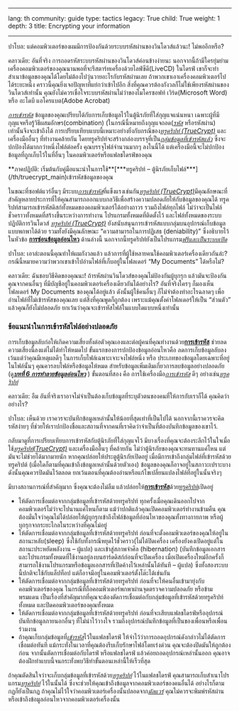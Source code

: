 

---

lang: th
community: guide
type: tactics
legacy: True
child: True
weight: 1
depth: 3
title: Encrypting your information

---

<div class="background" markdown="1">
ปาโบล: แต่คอมพิวเตอร์ของผมมีการป้องกันด้วยระบบรหัสผ่านของวินโดวส์แล้วนะ! ไม่พออีกหรือ?

คลาวเดีย: อันที่จริง การถอดรหัสระบบรหัสผ่านของวินโดวส์ค่อนข้างง่ายนะ นอกจากนี้ถ้ามีใครยุ่มย่ามเครื่องคอมพิวเตอร์ของคุณนานพอที่จะรีสตาร์ทเครื่องด้วยไลฟ์ซีดี(LiveCD) ในไดรฟ์ เขาก็จะทำสำเนาข้อมูลของคุณได้โดยไม่ต้องไปวุ่นวายอะไรกับรหัสผ่านเลย ถ้าพวกเขาเอาเครื่องคอมพิวเตอร์ไปได้ระยะหนึ่ง คราวนี้คุณยิ่งเจอปัญหาที่แย่กว่าเข้าไปอีก สิ่งที่คุณควรต้องกังวลก็ไม่ใช่เพียงรหัสผ่านของวินโดวส์เท่านั้น คุณยังไม่ควรเชื่อใจระบบรหัสผ่านไม่ว่าของไมโครซอฟท์ เวิร์ด(Microsoft Word) หรือ อะโดบี แอโครแบต(Adobe Acrobat)
</div>

[*การเข้ารหัส*](/th/glossary#Encryption) ข้อมูลของคุณเปรียบได้กับการเก็บข้อมูลไว้ในตู้นิรภัยที่ใส่กุญแจแน่นหนา เฉพาะผู้ที่มีกุญแจหรือรู้วิธีผสมอักษร(combination) (ในกรณีนี้หมายถึงกุญแจถอด([*รหัส*](/th/glossary#Encryption) หรือรหัสผ่าน) เท่านั้นจึงจะเข้าถึงได้ การเปรียบเทียบแบบนี้เหมาะอย่างยิ่งกับกรณีของ[*ทรูคริปท์ (TrueCrypt)*](/th/glossary#TrueCrypt) และเครื่องมืออื่นๆ ที่ทำงานคล้ายกัน โดยทรูคริปท์จะสร้างกล่องบรรจุที่เป็น[*กลุ่มข้อมูลที่เข้ารหัสแล้ว*](/th/glossary#Encryption) ซึ่งจะปกป้องได้มากกว่าหนึ่งไฟล์ต่อครั้ง คุณบรรจุไฟล์จำนวนมากๆ ลงในนี้ได้ แต่เครื่องมือนี้จะไม่ปกป้องข้อมูลที่ถูกเก็บไว้ในที่อื่นๆ ในคอมพิวเตอร์หรือแฟลชไดรฟ์ของคุณ

<div class="getstarted" markdown="1">
**ภาคปฏิบัติ: เริ่มต้นกับคู่มือแนะนำในการใช้**[***ทรูคริปท์ – ตู้นิรภัยเก็บไฟล์***](/th/truecrypt_main)เข้ารหัสข้อมูลของคุณ
</div>

ในขณะที่ซอฟต์แวร์อื่นๆ มีระบบ[*การเข้ารหัส*](/th/glossary#Encryption)ที่แข็งแรงเช่นกัน[*ทรูคริปท์ (TrueCrypt)*](/th/glossary#TrueCrypt)มีคุณลักษณะที่สำคัญหลายประการที่ให้คุณสามารถออกแบบกลวิธีเพื่อสร้างความปลอดภัยให้กับข้อมูลของคุณได้ ทรูคริปท์สามารถเข้ารหัสดิสก์ทั้งหมดของคอมพิวเตอร์ได้อย่างถาวร รวมถึงไฟล์ทุกไฟล์ ไม่ว่าจะเป็นไฟล์ชั่วคราวทั้งหมดที่สร้างขึ้นระหว่างการทำงาน โปรแกรมทั้งหมดที่ติดตั้งไว้ และไฟล์ทั้งหมดของระบบปฏิบัติการวินโดวส์ [*ทรูคริปท์ (TrueCrypt)*](/th/glossary#TrueCrypt) ยังสนับสนุนการเข้ารหัสแบบกลุ่มบนอุปกรณ์เก็บข้อมูลแบบพกพาได้ด้วย รวมทั้งยังมีคุณลักษณะ “ความสามารถในการปฏิเสธ (deniability)” ซึ่งอธิบายไว้ในหัวข้อ [**การซ่อนข้อมูลอ่อนไหว**](/th/chapter_4_2) ด้านล่างนี้ นอกจากนี้ทรูคริปท์ยังเป็นโปรแกรม[*ฟรีและเป็นระบบเปิด*](/th/glossary#FOSS)

<div class="background" markdown="1">
ปาโบล: เอาล่ะตอนนี้คุณทำให้ผมกังวลแล้ว แล้วการที่ผู้ใช้หลายคนใช้คอมพิวเตอร์เครื่องเดียวกันล่ะ? กรณีนี้หมายความว่าพวกเขาเข้าไปอ่านไฟล์ที่เก็บอยู่ในโฟลเดอร์ “My Documents” ได้หรือไม่?

คลาวเดีย: ฉันชอบวิธีคิดของคุณนะ! ถ้ารหัสผ่านวินโดวส์ของคุณไม่ป้องกันผู้บุกรุก แล้วมันจะป้องกันคุณจากคนอื่นๆ ที่มีบัญชีอยู่ในคอมพิวเตอร์เครื่องเดียวกันได้อย่างไร? อันที่จริงใครๆ ก็มองเห็นโฟลเดอร์ My Documents ของคุณได้อยู่แล้ว ดังนั้นผู้ใช้คนอื่นๆ ก็ไม่จำต้องทำอะไรฉลาดๆ เพื่ออ่านไฟล์ที่ไม่เข้ารหัสของคุณเลย แต่สิ่งที่คุณพูดก็ถูกต้อง เพราะแม้คุณตั้งค่าโฟลเดอร์ให้เป็น “ส่วนตัว” แล้วคุณก็ยังไม่ปลอดภัย ยกเว้นว่าคุณจะเข้ารหัสไฟล์ในแบบใดแบบหนึ่งเท่านั้น
</div>

### ข้อแนะนำในการเข้ารหัสไฟล์อย่างปลอดภัย ###

การเก็บข้อมูลลับก่อให้เกิดความเสี่ยงทั้งต่อตัวคุณเองและต่อผู้คนที่คุณทำงานด้วย[**การเข้ารหัส**](/th/glossary#Encryption) ช่วยลดความเสี่ยงนี้ลงแต่ไม่ได้ทำให้หมดไป ขั้นแรกของการปกป้องข้อมูลอ่อนไหวคือ ลดการเก็บข้อมูลลับลง เว้นแต่ว่าคุณมีเหตุผลดีๆ ในการเก็บไฟล์เฉพาะเจาะจงไฟล์หนึ่ง หรือ ประเภทของข้อมูลโดยเฉพาะที่อยู่ในไฟล์นั้นๆ คุณควรลบไฟล์หรือข้อมูลให้หมด สำหรับข้อมูลเพิ่มเติมเกี่ยวการลบข้อมูลอย่างปลอดภัย (ดู[***บทที่ 6 การทำลายข้อมูลอ่อนไหว***](/th/chapter-6) ) ขั้นตอนที่สอง คือ การใช้เครื่องมือ[*การเข้ารหัส*](/th/glossary#Encryption) ดีๆ อย่างเช่น[*ทรูคริปท์*](/th/glossary#TrueCrypt)

<div class="background" markdown="1">
คลาวเดีย: อืม อันที่จริงเราอาจไม่จำเป็นต้องเก็บข้อมูลที่ระบุตัวตนของคนที่ให้การกับเราก็ได้ คุณคิดว่าอย่างไร?

ปาโบล: เห็นด้วย เราควรจะบันทึกข้อมูลเหล่านั้นให้น้อยที่สุดเท่าที่เป็นไปได้ นอกจากนี้เราควรจะคิดรหัสง่ายๆ ที่ช่วยให้เราปกป้องชื่อและสถานที่จากคนที่เราคิดว่าจำเป็นที่ต้องบันทึกข้อมูลของเขาไว้.			
</div>

กลับมาดูที่การเปรียบเทียบการเข้ารหัสกับตู้นิรภัยที่ใส่กุญแจไว้ มีบางเรื่องที่คุณจะต้องระลึกไว้ในใจเมื่อใช้[*ทรูคริปท์(TrueCrypt)*](/th/glossary#TrueCrypt) และเครื่องมืออื่นๆ ที่คล้ายกัน ไม่ว่าตู้นิรภัยของคุณจะทนทานแค่ไหน แต่มันจะไม่ช่วยได้มากมายนัก หากคุณปล่อยให้ประตูตู้นิรภัยเปิดอยู่ เมื่อมีการเข้าถึงกลุ่มไฟล์ที่เข้ารหัสด้วยทรูคริปต์ (เมื่อใดก็ตามที่คุณเข้าถึงข้อมูลเหล่านั้นด้วยตัวเอง) ข้อมูลของคุณก็อาจอยู่ในสภาวะเปราะบาง ดังนั้นคุณควรปิดมันไว้ตลอด ยกเว้นตอนที่คุณต้องอ่านหรือแก้ไขเปลี่ยนแปลงไฟล์ที่อยู่ในนั้นจริงๆ

มีบางสถานการณ์ที่สำคัญมาก ซึ่งคุณจะต้องไม่ลืม แล้วปล่อยให้[**การเข้ารหัส**](/th/glossary#Encryption)ด้วย[ทรูคริปท์](/th/glossary#TrueCrypt)เปิดอยู่

- ให้ตัดการเชื่อมต่อจากกลุ่มข้อมูลที่เข้ารหัสด้วยทรูคริปท์ ทุกครั้งเมื่อคุณเดินออกไปจากคอมพิวเตอร์ไม่ว่าจะไปนานแค่ไหนก็ตาม แม้ว่าปกติแล้วคุณเปิดคอมพิวเตอร์ทำงานข้ามคืน คุณต้องมั่นใจว่าคุณไม่ได้ปล่อยให้ผู้บุกรุกเข้าถึงไฟล์ข้อมูลที่อ่อนไหวของคุณทั้งทางกายภาพ หรือผู้บุกรุกจากระยะไกลในระหว่างที่คุณไม่อยู่
- ให้ตัดการเชื่อมต่อจากกลุ่มข้อมูลที่เข้ารหัสด้วยทรูคริปท์ ก่อนที่จะตั้งคอมพิวเตอร์ของคุณให้อยู่ในสถานะหลับ(sleep) ซึ่งใช้กับทั้งกรณีหยุดไว้ชั่วคราว(ไม่ได้ปิดเครื่อง เครื่องยังคงเปิดอยู่แต่ในสถานะประหยัดพลังงาน – ผู้แปล) และเข้าสู่สภาพจำศีล (hibernation) (บันทึกข้อมูลเอกสารและโปรแกรมทั้งหมดที่ใช้งานอยู่ลงบนฮาร์ดดิสก์ก่อนที่จะปิดเครื่อง เมื่อเปิดเครื่องใหม่อีกครั้งก็สามารถใช้งานโปรแกรมหรือข้อมูลเอกสารที่เปิดค้างไว้เหล่านั้นได้ทันที – ผู้แปล) ซึ่งทั้งสองระบบนี้ปกติจะใช้กับแล็ปท็อป แต่ก็อาจมีอยู่ในคอมพิวเตอร์ตั้งโต๊ะได้เช่นกัน
- ให้ตัดการเชื่อมต่อจากกลุ่มข้อมูลที่เข้ารหัสด้วยทรูคริปท์ ก่อนที่จะให้คนอื่นเข้ามายุ่งกับคอมพิวเตอร์ของคุณ ในกรณีที่ถือคอมพิวเตอร์พกพาผ่านจุดตรวจความปลอดภัย หรือข้ามพรมแดน เป็นเรื่องที่สำคัญมากที่คุณจะต้องตัดการเชื่อมต่อกับกลุ่มข้อมูลที่เข้ารหัสด้วยทรูคริปท์ ทั้งหมด และปิดคอมพิวเตอร์ของคุณทั้งหมด
- ให้ตัดการเชื่อมต่อจากกลุ่มข้อมูลที่เข้ารหัสด้วยทรูคริปท์ ก่อนที่จะเสียบแฟลชไดรฟ์หรืออุปกรณ์บันทึกข้อมูลภายนอกอื่นๆ ที่ไม่น่าไว้วางใจ รวมถึงอุปกรณ์บันทึกข้อมูลที่เป็นของเพื่อนหรือเพื่อนร่วมงาน
- ถ้าคุณเก็บกลุ่มข้อมูลที่[*เข้ารหัส*](/th/glossary#Encryption)ไว้ในแฟลชไดรฟ์ ให้จำไว้ว่าการถอดอุปกรณ์ดังกล่าวไม่ได้ตัดการเชื่อมต่อทันที แม้กระทั่งในเวลาที่คุณต้องรีบเก็บรักษาไฟล์โดยเร่งด่วน คุณจะต้องปิดมันให้ถูกต้องก่อน จากนั้นตัดการเชื่อมต่อกับไดรฟ์ หรือแฟลชไดรฟ์ แล้วค่อยถอดอุปกรณ์เหล่านั้นออก คุณอาจต้องฝึกทำแบบนี้จนกระทั่งพบวิธีทำขั้นตอนเหล่านี้ให้เร็วที่สุด

ถ้าคุณตัดสินใจว่าจะเก็บกลุ่มข้อมูลที่เข้ารหัสด้วย[*ทรูคริปท์*](/th/glossary#TrueCrypt) ไว้ในแฟลชไดรฟ์ คุณสามารถเก็บสำเนาโปรแกรม[*ทรูคริปท์*](/th/glossary#TrueCrypt) ไว้ในนั้นได้ ซึ่งจะช่วยให้คุณเข้าถึงข้อมูลจากคอมพิวเตอร์ของคนอื่นได้ อย่างไรก็ตาม กฏก็ยังเป็นกฏ ถ้าคุณไม่ไว้ใจว่าคอมพิวเตอร์เครื่องนั้นปลอดจาก[*มัลแวร์*](/th/glossary#Malware) คุณไม่ควรจะพิมพ์รหัสผ่าน หรือเข้าถึงข้อมูลอ่อนไหวจากคอมพิวเตอร์เครื่องนั้น 

